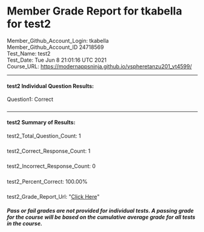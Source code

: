 # Member Grade Report for tkabella for test2  
   
Member_Github_Account_Login: tkabella  
Member_Github_Account_ID 24718569  
Test_Name: test2  
Test_Date: Tue Jun  8 21:01:16 UTC 2021  
Course_URL: https://modernappsninja.github.io/vspheretanzu201_vt4599/  
   
---  
#### test2 Individual Question Results:  
Question1: Correct  
#####  
---  
#### test2 Summary of Results:  
test2_Total_Question_Count: 1  
#####  
test2_Correct_Response_Count: 1  
#####  
test2_Incorrect_Response_Count: 0  
#####  
test2_Percent_Correct: 100.00%  
#####  
test2_Grade_Report_Url: "[Click Here](https://github.com/modernappsninjas/tkabella/blob/main/static/userdata/courses/vspheretanzu201_vt4599/grade_report.pr190.test2.md)"
##### Pass or fail grades are not provided for individual tests. A passing grade for the course will be based on the cumulative average grade for all tests in the course.  
